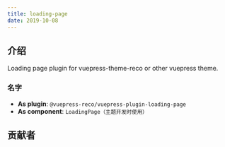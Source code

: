 ```yaml
---
title: loading-page
date: 2019-10-08
---
```


## 介绍 <GitHubLink repo="vuepress-reco/vuepress-plugin-loading-page/"/>

Loading page plugin for vuepress-theme-reco or other vuepress theme.

### 名字

- **As plugin**: `@vuepress-reco/vuepress-plugin-loading-page`
- **As component**: `LoadingPage（主题开发时使用）`

## 贡献者

<Contributors user="vuepress-reco" repo="vuepress-plugin-loading-page"></Contributors>

